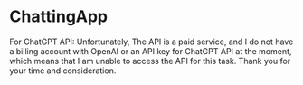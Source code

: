 # ChattingApp

For ChatGPT API:
Unfortunately, The API is a paid service, and I do not have a billing account with OpenAI or an API key for ChatGPT API at the moment, which means that I am unable to access the API for this task.
Thank you for your time and consideration.

